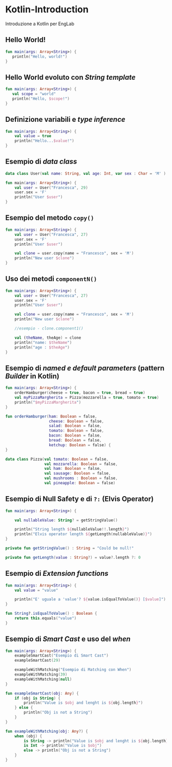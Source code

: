 # Kotlin-Introduction
Introduzione a Kotlin per EngLab

## Hello World!

```kotlin
fun main(args: Array<String>) {
   println("Hello, world!")
}
```

## Hello World evoluto con *String template*

```kotlin
fun main(args: Array<String>) {
   val scope = "world"
   println("Hello, $scope!")
}
```
    
## Definizione variabili e *type inference*

```kotlin
fun main(args: Array<String>) {
    val value = true
    println("Hello...$value!")
}
```

## Esempio di *data class*

```kotlin
data class User(val name: String, val age: Int, var sex : Char = 'M' )

fun main(args: Array<String>) {
    val user = User("Francesca", 29)
    user.sex = 'F'
    println("User $user")
}
```

## Esempio del metodo `copy()`

```kotlin
fun main(args: Array<String>) {
    val user = User("Francesca", 27)
    user.sex = 'F'
    println("User $user")

    val clone = user.copy(name = "Francesco", sex = 'M')
    println("New user $clone")
}
```

## Uso dei metodi `componentN()`

```kotlin
fun main(args: Array<String>) {
    val user = User("Francesca", 27)
    user.sex = 'F'
    println("User $user")

    val clone = user.copy(name = "Francesco", sex = 'M')
    println("New user $clone")

    //esempio - clone.component1()

    val (theName, theAge) = clone
    println("name: $theName")
    println("age : $theAge")
}
```

## Esempio di *named e default parameters* (pattern *Builder* in Kotlin)

```kotlin
fun main(args: Array<String>) {
    orderHamburger(cheese = true, bacon = true, bread = true)
    val myPizzaMargherita = Pizza(mozzarella = true, tomato = true)
    println("$myPizzaMargherita")
}

fun orderHamburger(ham: Boolean = false,
                   cheese: Boolean = false,
                   salad: Boolean = false,
                   tomato: Boolean = false,
                   bacon: Boolean = false,
                   bread: Boolean = false,
                   ketchup: Boolean = false) {
}

data class Pizza(val tomato: Boolean = false,
                 val mozzarella: Boolean = false,
                 val ham: Boolean = false,
                 val sausage: Boolean = false,
                 val mushrooms : Boolean = false,
                 val pineapple: Boolean = false)

```

## Esempio di Null Safety e di `?:` (Elvis Operator)

```kotlin
fun main(args: Array<String>) {

    val nullableValue: String? = getStringValue()

    println("String length ${nullableValue!!.length}")
    println("Elvis operator length ${getLength(nullableValue)}")
}

private fun getStringValue() : String = "Could be null!"

private fun getLength(value : String?) = value?.length ?: 0
```

## Esempio di *Extension functions*

```kotlin
fun main(args: Array<String>) {
    val value = "value"

    println("E' uguale a 'value'? ${value.isEqualToValue()} [$value]")
}

fun String?.isEqualToValue() : Boolean {
    return this.equals("value")
}
```

## Esempio di *Smart Cast* e uso del *when*

```kotlin
fun main(args: Array<String>) {
    exampleSmartCast("Esempio di Smart Cast")
    exampleSmartCast(29)

    exampleWithMatching("Esempio di Matching con When")
    exampleWithMatching(39)
    exampleWithMatching(null)
}

fun exampleSmartCast(obj: Any) {
    if (obj is String) {
        println("Value is $obj and lenght is ${obj.length}")
    } else {
        println("Obj is not a String")
    }
}

fun exampleWithMatching(obj: Any?) {
    when (obj) {
        is String -> println("Value is $obj and lenght is ${obj.length}")
        is Int -> println("Value is $obj")
        else -> println("Obj is not a String")
    }
}
```
